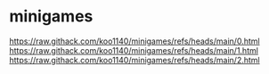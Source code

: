 # minigames
https://raw.githack.com/koo1140/minigames/refs/heads/main/0.html
https://raw.githack.com/koo1140/minigames/refs/heads/main/1.html
https://raw.githack.com/koo1140/minigames/refs/heads/main/2.html
